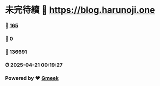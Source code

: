 # 未完待續 :link: https://blog.harunoji.one 
### :page_facing_up: [165](https://blog.harunoji.one/tag.html) 
### :speech_balloon: 0 
### :hibiscus: 136691 
### :alarm_clock: 2025-04-21 00:19:27 
### Powered by :heart: [Gmeek](https://github.com/Meekdai/Gmeek)
